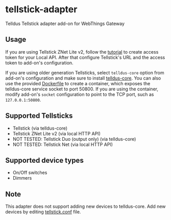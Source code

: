 # tellstick-adapter

Telldus Tellstick adapter add-on for WebThings Gateway

## Usage

If you are using Tellstick ZNet Lite v2, follow the [tutorial](https://api.telldus.net/localapi/api/authentication.html) to create access token for your Local API. After that configure Tellstick's URL and the access token to add-on's configuration.

If you are using older generation Tellsticks, select `telldus-core` option from add-on's configuration and make sure to install
[telldus-core](http://developer.telldus.com/wiki/TellStickInstallationSource).
You can also use the provided [Dockerfile](./docker/Dockerfile) to create a container,
which exposes the telldus-core service socket to port 50800. If you are using the container,
modify add-on's `socket` configuration to point to the TCP port, such as `127.0.0.1:50800`.

## Supported Tellsticks

- Tellstick (via telldus-core)
- Tellstick ZNet Lite v2 (via local HTTP API)
- NOT TESTED: Tellstick Duo (output only) (via telldus-core)
- NOT TESTED: Tellstick Net (via local HTTP API)

## Supported device types

- On/Off switches
- Dimmers

## Note

This adapter does not support adding new devices to telldus-core.
Add new devices by editing [tellstick.conf](http://developer.telldus.com/wiki/TellStick_conf) file.
